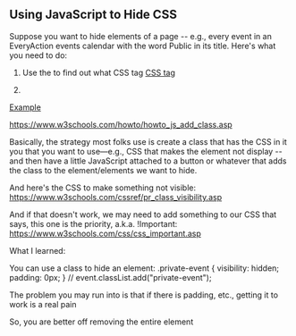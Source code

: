 ## Using JavaScript to Hide CSS

Suppose you want to hide elements of a page -- e.g., every event in an EveryAction events calendar with the word Public in its title. Here's what you need to do:

1. Use the
to find out what CSS tag
[CSS tag]( https://developer.chrome.com/docs/devtools/css/)

2.

[Example](hide-private-events.html)

https://www.w3schools.com/howto/howto_js_add_class.asp

Basically, the strategy most folks use is create a class that has the CSS in it you that you want to use—e.g., CSS that makes the element not display -- and then have a little JavaScript attached to a button or whatever that adds the class to the element/elements we want to hide.

And here's the CSS to make something not visible:
https://www.w3schools.com/cssref/pr_class_visibility.asp

And if that doesn't work, we may need to add something to our CSS that says, this one is the priority, a.k.a. !Important:
https://www.w3schools.com/css/css_important.asp




What I learned:

 You can use a class to hide an element:
        .private-event {
            visibility: hidden;
            padding: 0px;
        }
        // event.classList.add("private-event");

The problem you may run into is that if there is padding, etc., getting it to work is a real pain

So, you are better off removing the entire element